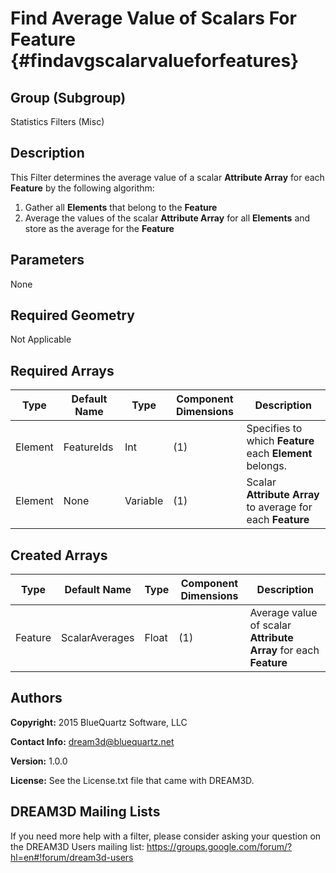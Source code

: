 Find Average Value of Scalars For Feature {#findavgscalarvalueforfeatures}
=============

## Group (Subgroup) ##
Statistics Filters (Misc)

## Description ##
This Filter determines the average value of a scalar **Attribute Array** for each **Feature** by the following algorithm:

1. Gather all **Elements** that belong to the **Feature**
2. Average the values of the scalar **Attribute Array** for all **Elements** and store as the average for the **Feature**

## Parameters ##
None

## Required Geometry ##
Not Applicable

## Required Arrays ##
| Type | Default Name | Type | Component Dimensions | Description |
|------|--------------|-------------|---------|-----|
| Element | FeatureIds | Int | (1) | Specifies to which **Feature** each **Element** belongs. |
| Element | None | Variable | (1) | Scalar **Attribute Array** to average for each **Feature** |

## Created Arrays ##
| Type | Default Name | Type | Component Dimensions | Description |
|------|--------------|-------------|---------|-----|
| Feature | ScalarAverages | Float | (1) | Average value of scalar **Attribute Array** for each **Feature** |


## Authors ##
**Copyright:** 2015 BlueQuartz Software, LLC

**Contact Info:** dream3d@bluequartz.net

**Version:** 1.0.0

**License:**  See the License.txt file that came with DREAM3D.




## DREAM3D Mailing Lists ##

If you need more help with a filter, please consider asking your question on the DREAM3D Users mailing list:
https://groups.google.com/forum/?hl=en#!forum/dream3d-users


